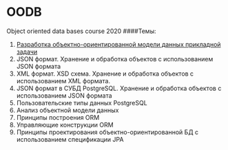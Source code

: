 # OODB
Object oriented data bases course 2020
####Темы:
1. [Разработка объектно-ориентированной модели данных прикладной задачи](./MoviePortal/)
2. JSON формат. Хранение и обработка объектов с использованием JSON формата
3. XML формат. XSD схема. Хранение и обработка объектов с использованием XML формата.
4. JSON формат в СУБД PostgreSQL. Хранение и обработка объектов с использованием JSON формата
5. Пользовательские типы данных PostgreSQL
6. Анализ объектной модели данных
7. Принципы построения ORM
8. Управляющие конструкции ORM
9. Принципы проектирования объектно-ориентированной БД с использованием спецификации JPA
